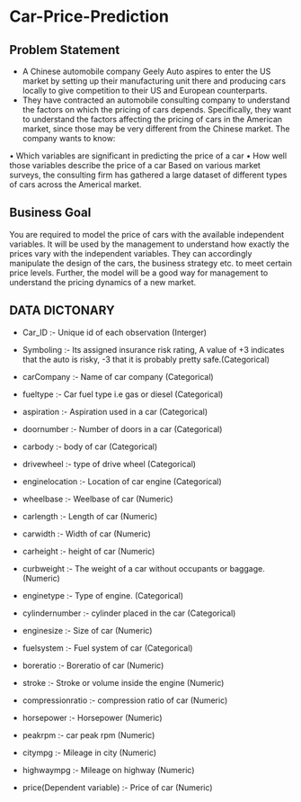 # Car-Price-Prediction

## Problem Statement

* A Chinese automobile company Geely Auto aspires to enter the US market by setting up their manufacturing unit there and producing cars locally to give competition to their US and European counterparts. 
* They have contracted an automobile consulting company to understand the factors on which the pricing of cars depends. Specifically, they want to understand the factors affecting the pricing of cars in the American market, since those may be very different from the Chinese market. The company wants to know:

•	Which variables are significant in predicting the price of a car
•	How well those variables describe the price of a car
Based on various market surveys, the consulting firm has gathered a large dataset of different types of cars across the Americal market. 

## Business Goal 

You are required to model the price of cars with the available independent variables. It will be used by the management to understand how exactly the prices vary with the independent variables. They can accordingly manipulate the design of the cars, the business strategy etc. to meet certain price levels. Further, the model will be a good way for management to understand the pricing dynamics of a new market.

## DATA DICTONARY						

- Car_ID		  :-  Unique id of each observation (Interger)		

- Symboling 	:- Its assigned insurance risk rating, A value of +3 indicates that the auto is risky, -3 that it is probably pretty safe.(Categorical) 		

- carCompany	:- Name of car company (Categorical)		
	
- fueltype		:- Car fuel type i.e gas or diesel (Categorical)		

- aspiration	:- Aspiration used in a car (Categorical)		
	
- doornumber	:- Number of doors in a car (Categorical)		

- carbody		  :- body of car (Categorical)		

- drivewheel	:- type of drive wheel (Categorical)		

- enginelocation :- 	Location of car engine (Categorical)		
	
- wheelbase		:- Weelbase of car (Numeric)		

- carlength		:- Length of car (Numeric)		

- carwidth		:- Width of car (Numeric)		

- carheight		:- height of car (Numeric)		

- curbweight	:- The weight of a car without occupants or baggage. (Numeric)		

- enginetype	:- Type of engine. (Categorical)		
	
- cylindernumber :- cylinder placed in the car (Categorical)		
		
- enginesize		:- Size of car (Numeric)		

- fuelsystem		:- Fuel system of car (Categorical)		

- boreratio		:- Boreratio of car (Numeric)		

- stroke		:-  Stroke or volume inside the engine (Numeric)		

- compressionratio	:- 	compression ratio of car (Numeric)		

- horsepower		:- Horsepower (Numeric)		

- peakrpm		:- car peak rpm (Numeric)		

- citympg		:- Mileage in city (Numeric)		

- highwaympg	:- 	Mileage on highway (Numeric)		

- price(Dependent variable)		:- Price of car (Numeric)		

